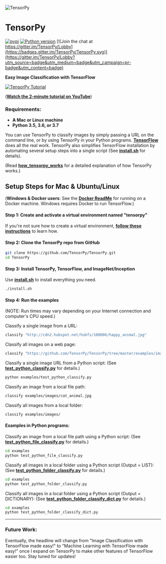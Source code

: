 ![](http://cdn2.hubspot.net/hubfs/100006/images/tensorpy_logo_4_p.png "TensorPy")
# TensorPy

[![pypi](https://img.shields.io/pypi/v/tensorpy.svg)](https://pypi.python.org/pypi/tensorpy) [![Python version](https://img.shields.io/badge/python-2.7,_3.*-22AADD.svg "Python version")](https://docs.python.org/2/) [![Join the chat at https://gitter.im/TensorPy/Lobby](https://badges.gitter.im/TensorPy/TensorPy.svg)](https://gitter.im/TensorPy/Lobby?utm_source=badge&utm_medium=badge&utm_campaign=pr-badge&utm_content=badge)

**Easy Image Classification with TensorFlow**

[![TensorPy Tutorial](http://img.youtube.com/vi/lVtzaHcUE7Q/3.jpg)](https://www.youtube.com/watch?v=lVtzaHcUE7Q "TensorPy Tutorial")

(**[Watch the 2-minute tutorial on YouTube](https://www.youtube.com/watch?v=lVtzaHcUE7Q)**)

### Requirements:

* <b>A Mac or Linux machine</b>
* <b>Python 3.5, 3.6, or 3.7</b>

You can use TensorPy to classify images by simply passing a URL on the command line, or by using TensorPy in your Python programs. **[TensorFlow](https://www.tensorflow.org/)** does all the real work. TensorPy also simplifies TensorFlow installation by automating several setup steps into a single script (See **[install.sh](https://github.com/TensorPy/TensorPy/blob/master/install.sh)** for details).

(Read **[how_tensorpy_works](https://github.com/TensorPy/TensorPy/blob/master/help_docs/how_tensorpy_works.md)** for a detailed explanation of how TensorPy works.)


## Setup Steps for Mac & Ubuntu/Linux

(**Windows & Docker users**: See the **[Docker ReadMe](https://github.com/TensorPy/TensorPy/blob/master/integrations/docker/ReadMe.md)** for running on a Docker machine. Windows requires Docker to run TensorFlow.)

#### **Step 1:** Create and activate a virtual environment named "tensorpy"

If you're not sure how to create a virtual environment, **[follow these instructions](https://github.com/TensorPy/TensorPy/blob/master/help_docs/virtualenv_instructions.md)** to learn how.

#### **Step 2:** Clone the TensorPy repo from GitHub

```bash
git clone https://github.com/TensorPy/TensorPy.git
cd TensorPy
```

#### **Step 3:** Install TensorPy, TensorFlow, and ImageNet/Inception

Use **[install.sh](https://github.com/TensorPy/TensorPy/blob/master/install.sh)** to install everything you need.

```bash
./install.sh
```

#### **Step 4:** Run the examples

(NOTE: Run times may vary depending on your Internet connection and computer's CPU speed.)

Classify a single image from a URL:

```bash
classify "http://cdn2.hubspot.net/hubfs/100006/happy_animal.jpg"
```

Classify all images on a web page:

```bash
classify "https://github.com/TensorPy/TensorPy/tree/master/examples/images"
```

Classify a single image URL from a Python script: (See **[test_python_classify.py](https://github.com/TensorPy/TensorPy/blob/master/examples/test_python_classify.py)** for details.)

```bash
python examples/test_python_classify.py
```

Classify an image from a local file path:

```bash
classify examples/images/cat_animal.jpg
```

Classify all images from a local folder:

```bash
classify examples/images/
```

#### **Examples in Python programs:**

Classify an image from a local file path using a Python script: (See **[test_python_file_classify.py](https://github.com/TensorPy/TensorPy/blob/master/examples/test_python_file_classify.py)** for details.)

```bash
cd examples
python test_python_file_classify.py
```

Classify all images in a local folder using a Python script (Output = LIST): (See **[test_python_folder_classify.py](https://github.com/TensorPy/TensorPy/blob/master/examples/test_python_folder_classify.py)** for details.)

```bash
cd examples
python test_python_folder_classify.py
```

Classify all images in a local folder using a Python script (Output = DICTIONARY): (See **[test_python_folder_classify_dict.py](https://github.com/TensorPy/TensorPy/blob/master/examples/test_python_folder_classify_dict.py)** for details.)

```bash
cd examples
python test_python_folder_classify_dict.py
```

____________

### Future Work:

Eventually, the headline will change from "Image Classification with TensorFlow made easy!" to "Machine Learning with TensorFlow made easy!" once I expand on TensorPy to make other features of TensorFlow easier too. Stay tuned for updates!
